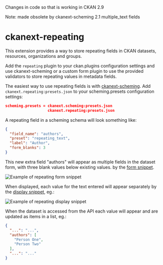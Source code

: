 Changes in code so that is working in CKAN 2.9

Note: made obsolete by ckanext-scheming 2.1 multiple_text fields

ckanext-repeating
=================

This extension provides a way to store repeating
fields in CKAN datasets, resources, organizations and groups.

Add the `repeating` plugin to your ckan.plugins configuration
settings and use ckanext-scheming or a custom form plugin to
use the provided validators to store repeating values in
metadata fields.

The easiest way to use repeating fields is with
[ckanext-scheming](https://github.com/open-data/ckanext-scheming/).
Add `ckanext.repeating:presets.json` to your scheming.presets
configuration settings:

```json
scheming.presets = ckanext.scheming:presets.json
                   ckanext.repeating:presets.json
```
A repeating field in a scheming schema
will look something like:

```json
{
  "field_name": "authors",
  "preset": "repeating_text",
  "label": "Author",
  "form_blanks": 3
}
```

This new extra field "authors" will appear as multiple fields in the
dataset form, with three blank values below existing values.
by the [form snippet](ckanext/repeating/templates/scheming/form_snippets/repeating_text.html).

![Example of repeating form snippet](docs/repeating-form.png)

When displayed, each value for the text entered will appear separately
by the
[display snippet](ckanext/repeating/templates/scheming/display_snippets/repeating_text.html), eg.:

![Example of repeating display snippet](docs/repeating-display.png)

When the dataset is accessed from the API each value will appear
and are updated as items in a list, eg.:

```json
{
  "...": "...",
  "authors": [
    "Person One",
    "Person Two"
  ],
  "...": "..."
}
